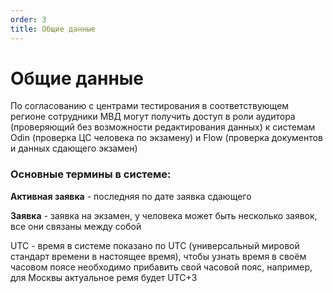 ```yaml
---
order: 3
title: Общие данные
---
```


# Общие данные

По согласованию с центрами тестирования в соответствующем регионе сотрудники МВД могут получить доступ в роли аудитора (проверяющий  без возможности редактирования данных) к системам Odin (проверка ЦС  человека по экзамену)  и Flow (проверка документов и данных сдающего экзамен)

### **Основные термины в системе:**

**Активная заявка** - последняя по дате заявка сдающего

**Заявка** - заявка на экзамен, у человека может быть несколько заявок, все они связаны между собой

UTC -  время в системе показано по UTC  (универсальный мировой стандарт времени в настоящее время), чтобы узнать время в своём часовом поясе необходимо прибавить свой часовой пояс, например, для Москвы актуальное ремя будет UTC+3